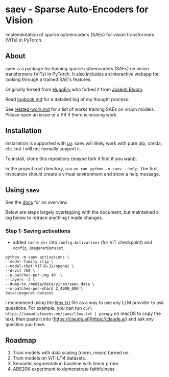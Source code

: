 # saev - Sparse Auto-Encoders for Vision

Implementation of sparse autoencoders (SAEs) for vision transformers (ViTs) in PyTorch.

## About

saev is a package for training sparse autoencoders (SAEs) on vision transformers (ViTs) in PyTorch.
It also includes an interactive webapp for looking through a trained SAE's features.

Originally forked from [HugoFry](https://github.com/HugoFry/mats_sae_training_for_ViTs) who forked it from [Joseph Bloom](https://github.com/jbloomAus/SAELens).

Read [logbook.md](logbook.md) for a detailed log of my thought process.

See [related-work.md](related-work.md) for a list of works training SAEs on vision models.
Please open an issue or a PR if there is missing work.

## Installation

Installation is supported with [uv](https://docs.astral.sh/uv/).
saev will likely work with pure pip, conda, etc. but I will not formally support it.

To install, clone this repository (maybe fork it first if you want).

In the project root directory, run `uv run python -m saev --help`.
The first invocation should create a virtual environment and show a help message.

## Using `saev`

See the [docs](https://samuelstevens.me/saev/) for an overview.

Below are steps largely overlapping with the document, but maintained a log below to retrace anything I made changes.
### Step 1: Saving activations
- added `cache_dir` into `config.Activations` (for ViT checkpoint) and `config.ImagenetDataset`.
```
python -m saev activations \
--model-family clip \  
--model-ckpt ViT-B-32/openai \   
--d-vit 768 \
--n-patches-per-img 49  \
--layers -2 \
--dump-to /media/data/yiran/saev_data \
--n-patches-per-shard 2_4000_000 \
data:imagenet-dataset
```

I recommend using the [llms.txt](https://samuelstevens.me/saev/llms.txt) file as a way to use any LLM provider to ask questions.
For example, you can run `curl https://samuelstevens.me/saev/llms.txt | pbcopy` on macOS to copy the text, then paste it into [https://claude.ai](https://claude.ai) and ask any question you have.

## Roadmap

1. Train models with data scaling (norm, mean) turned on.
2. Train models on ViT-L/14 datasets.
3. Semantic segmentation baseline with linear probe.
4. ADE20K experiment to demonstrate faithfulness.
